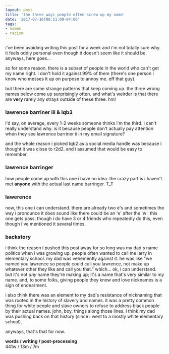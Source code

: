 ```yaml
---
layout: post
title: 'the three ways people often screw up my name'
date: '2017-07-16T08:11:00-04:00'
tags:
- names
- racism
--- 
```


i've been avoiding writing this post for a week and i'm not totally sure why. it feels oddly personal even though it doesn't seem like it should be. anyways, here goes...

so for some reason, there is a subset of people in the world who can't get my name right. i don't hold it against 99% of them (there's one person i know who messes it up on purpose to annoy me. eff that guy).

but there are some strange patterns that keep coming up. the three wrong names below come up surprisingly often. and what's weirder is that there are **very** rarely any strays outside of these three. hm!

### lawrence barriner iii & lqb3

i'd say, on average, every 1-2 weeks someone thinks i'm the third. i can't really understand why. is it because people don't actually pay attention when they see lawrence barriner ii in my email signature? 

and the whole reason i picked lqb2 as a social media handle was because i thought it was close to r2d2. and i assumed that would be easy to remember. 

### lawrence barringer 

how people come up with this one i have no idea. the crazy part is i haven't met **anyone** with the actual last name barringer. T_T

### lawerence

now, this one i can understand. there are already two e's and sometimes the way i pronounce it does sound like there could be an 'e' after the 'w'. this one gets pass, though i do have 3 or 4 friends who repeatedly do this, even though i've mentioned it several times. 

### backstory

i think the reason i pushed this post away for so long was my dad's name politics when i was growing up. people often wanted to call me larry in elementary school. my dad was vehemently against it. he was like "we named you lawrence so people could call you lawrence, not make up whatever other they like and call you that." which... ok, i can understand. but it's not *any* name they're making up; it's a name that's very similar to my name. and, to some folks, giving people they know and love nicknames is a sign of endearment.

i also think there was an element to my dad's resistance of nicknaming that was rooted in the history of slavery and names. it was a pretty common thing for white people and slave owners to refuse to address black people by their actual names. john, boy, things along those lines. i think my dad was pushing back on that history (since i went to a mostly white elementary school). 

anyways, that's that for now. 

<!-- hyperlink bank -->

**words / writing / post-processing**  
441w / 13m / 7m